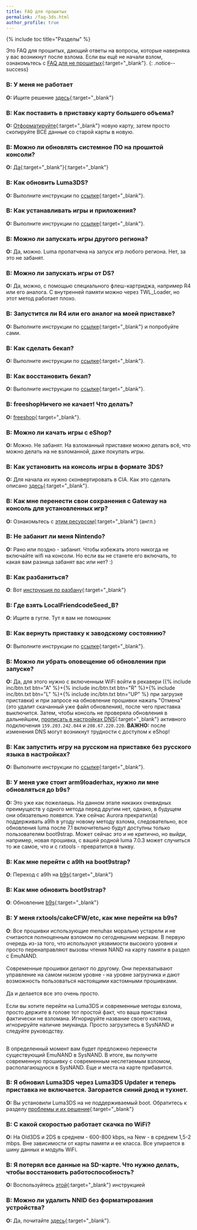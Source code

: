 ```yaml
---
title: FAQ для прошитых
permalink: /faq-3ds.html
author_profile: true
---
```

{% include toc title="Разделы" %}

Это FAQ для прошитых, дающий ответы на вопросы, которые наверняка у вас возникнут после взлома. Если вы ещё не начали взлом, ознакомьтесь с [FAQ для не прошитых](faq){:target="_blank"}.
{: .notice--success}

### **В:** У меня не работает       
**О:** Ищите решение [здесь](troubleshooting){:target="_blank"}

### **В:** Как поставить в приставку карту большего объема?       
**О:** [Отформатируйте](clean_sd#ii-форматирование-sd-карты){:target="_blank"} новую карту, затем просто скопируйте ВСЕ данные со старой карты в новую.

### **В:** Можно ли обновлять системное ПО на прошитой консоли?       
**О:** [Да](update-system){:target="_blank"}{:target="_blank"}

### **В:** Как обновить Luma3DS?       
**О:** Выполните инструкции по [ссылке](update-luma3ds){:target="_blank"}.

### **В:** Как устанавливать игры и приложения?       
**О:** Выполните инструкции по [ссылке](games){:target="_blank"}.

### **В:** Можно ли запускать игры другого региона?       
**О:** Да, можно. Luma пропатчена на запуск игр любого региона. Нет, за это не забанят. 

### **В:** Можно ли запускать игры от DS?       
**О:** Да, можно, с помощью специального флеш-картриджа, например R4 или его аналога. С внутренней памяти можно через TWL_Loader, но этот метод работает плохо. 

### **В:** Запустится ли R4 или его аналог на моей приставке?       
**О:** Выполните инструкции по [ссылке](troubleshooting#dsids-игры-не-работают-на-прошитой-приставке){:target="_blank"} и попробуйте сами.

### **В:** Как сделать бекап?       
**О:** Выполните инструкции по [ссылке](godmode9-usage#nand_backup){:target="_blank"}.

### **В:** Как восстановить бекап?       
**О:** Выполните инструкции по [ссылке](godmode9-usage#nand_restore){:target="_blank"}.

### **В:** freeshopНичего не качает! Что делать?                
**О:** [freeshop](finalizing-setup#freeshop){:target="_blank"}.

### **В:** Можно ли качать игры с eShop?       
**О:** Можно. Не забанят. На взломанный приставке можно делать всё, что можно делать на не взломанной, даже покупать игры. 

### **В:** Как установить на консоль игры в формате 3DS?       
**О:** Для начала их нужно сконвертировать в CIA. Как это сделать описано [здесь](godmode9-usage#convert_3ds){:target="_blank"}.

### **В:** Как мне перенести свои сохранения с Gateway на консоль для установленных игр?    
**О:** Ознакомьтесь с [этим ресурсом](https://gbatemp.net/threads/425743/){:target="_blank"} (англ.)

### **В:** Не забанит ли меня Nintendo?       
**О:** Рано или поздно - забанит. Чтобы избежать этого никогда не включайте wifi на консоли. Но если вы не станете его включать, то какая вам разница забанят вас или нет? :)

### **В:** Как разбаниться?       
**О**: Вот [инструкция по разбану](https://vk.com/3ds_cfw?w=wall-125012133_4341/all){:target="_blank"}

### **В:** Где взять LocalFriendcodeSeed_B?       
**О**: Ищите в гугле. Тут я вам не помошник

### **В:** Как вернуть приставку к заводскому состоянию?    
**О:** Выполните инструкции по [ссылке](uninstall-cfw){:target="_blank"}.

### **В:** Можно ли убрать оповещение об обновлении при запуске?       
**О:** Да, для этого нужно с включенным WiFi войти в рекавери ({% include inc/btn.txt btn="A" %}+{% include inc/btn.txt btn="R" %}+{% include inc/btn.txt btn="L" %}+{% include inc/btn.txt btn="UP" %} при загрузке приставки) и при запросе на обновление прошивки нажать "Отмена" (это удалит скачанный уже файл обновления), после чего приставка выключится. Затем, чтобы консоль не проверяла обновления в дальнейшем, [прописать в настройках DNS](http://en-americas-support.nintendo.com/app/answers/detail/a_id/217/~/how-to-manually-enter-dns-settings){:target="_blank"} активного подключения `159.203.242.044` и `208.67.220.220`. **ВАЖНО:** после изменения DNS могут возникнут трудности с доступом к eShop!

### **В:** Как запустить игру на русском на приставке без русского языка в настройках?       
**О:** Выполните инструкции по [ссылке](lumalocales){:target="_blank"}.

### **В:** У меня уже стоит arm9loaderhax, нужно ли мне обновляться до b9s? 
**О:** Это уже как пожелаешь. На данном этапе никаких очевидных преимуществ у одного метода перед другим нет, однако, в будущем они обязательно появятся. Уже сейчас Aurora прекратил(а) поддерживать a9lh в угоду новому методу взлома, следовательно, все обновления luma после 7.1 включительно будут доступны только пользователям boot9strap. Может сейчас это и не критично, но выйди, например, новая прошивка, с вашей родной luma 7.0.3 может случиться то же самое, что и с rxtools - превратится в тыкву.

### **В:** Как мне перейти с a9lh на boot9strap?       
**О**: Переход с a9lh на [b9s](a9lh-to-b9s){:target="_blank"}

### **В:** Как мне обновить boot9strap?       
**О**: Обновление [b9s](updating-b9s){:target="_blank"}

### **В:** У меня rxtools/cakeCFW/etc, как мне перейти на b9s?       
**О**: Все прошивки использующие menuhax морально устарели и не считаются полноценным взломом по сегодняшним меркам. В первую очередь из-за того, что используют уязвимости высокого уровня и просто перенаправляют вызовы чтения NAND на карту памяти в раздел с EmuNAND. 
<br><br>
Современные прошивки делают по другому. Они перехватывают управление на самом низком уровне - на уровне загрузчика и дают возможность пользоваться настоящими кастомными прошивками. 
<br><br>
Да и делается все это очень просто. 
<br><br>
Если вы хотите перейти на Luma3DS и современные методы взлома, просто держите в голове тот простой факт, что ваша приставка фактически не взломана. Игнорируйте название своего кастома, игнорируйте наличие эмунанда. Просто загрузитесь в SysNAND и следуйте руководству. 
<br><br>

В определенный момент вам будет предложено перенести существующий EmuNAND в SysNAND. В итоге, вы получите современную прошивку с современным неслетаемым взломом, располагающуюся в SysNAND. Еще и места на карте прибавится.

### **В:** Я обновил Luma3DS через Luma3DS Updater и теперь приставка не включается. Загорается синий диод и тухнет.
**О:** Вы установили Luma3DS на не поддерживаемый boot. Обратитесь к разделу [проблемы и их решение](troubleshooting#lumaupdater){:target="_blank"}

### **В:** С какой скоростью работает скачка по WiFi?
**О:** На Old3DS и 2DS в среднем - 600-800 kbps, на New - в среднем 1,5-2 mbps. Вне зависимости от карты памяти и ее класса. Все упирается в шину данных и модуль WiFi.

### **В:** Я потерял все данные на SD-карте. Что нужно делать, чтобы восстановить работоспособность? 
**О:** Воспользуйтесь [этой](clean_sd){:target="_blank"} инструкцией

### **В:** Можно ли удалить NNID без форматирования устройства?    
**О:** Да, почитайте [здесь](godmode9-usage#rm_nnid){:target="_blank"}.